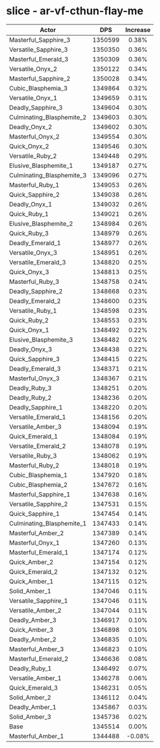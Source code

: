 # slice - ar-vf-cthun-flay-me
| Actor | DPS | Increase |
|---|:---:|:---:|
|Masterful_Sapphire_3|1350599|0.38%|
|Versatile_Sapphire_3|1350350|0.36%|
|Masterful_Emerald_3|1350309|0.36%|
|Versatile_Onyx_2|1350122|0.34%|
|Masterful_Sapphire_2|1350028|0.34%|
|Cubic_Blasphemia_3|1349864|0.32%|
|Versatile_Onyx_1|1349659|0.31%|
|Deadly_Sapphire_3|1349604|0.30%|
|Culminating_Blasphemite_2|1349603|0.30%|
|Deadly_Onyx_2|1349602|0.30%|
|Masterful_Onyx_2|1349554|0.30%|
|Quick_Onyx_2|1349546|0.30%|
|Versatile_Ruby_2|1349448|0.29%|
|Elusive_Blasphemite_1|1349187|0.27%|
|Culminating_Blasphemite_3|1349096|0.27%|
|Masterful_Ruby_1|1349053|0.26%|
|Quick_Sapphire_2|1349038|0.26%|
|Deadly_Onyx_1|1349032|0.26%|
|Quick_Ruby_1|1349021|0.26%|
|Elusive_Blasphemite_2|1348984|0.26%|
|Quick_Ruby_3|1348979|0.26%|
|Deadly_Emerald_1|1348977|0.26%|
|Versatile_Onyx_3|1348951|0.26%|
|Versatile_Emerald_3|1348820|0.25%|
|Quick_Onyx_3|1348813|0.25%|
|Masterful_Ruby_3|1348758|0.24%|
|Deadly_Sapphire_2|1348668|0.23%|
|Deadly_Emerald_2|1348600|0.23%|
|Versatile_Ruby_1|1348598|0.23%|
|Quick_Ruby_2|1348553|0.23%|
|Quick_Onyx_1|1348492|0.22%|
|Elusive_Blasphemite_3|1348482|0.22%|
|Deadly_Onyx_3|1348438|0.22%|
|Quick_Sapphire_3|1348415|0.22%|
|Deadly_Emerald_3|1348371|0.21%|
|Masterful_Onyx_3|1348367|0.21%|
|Deadly_Ruby_3|1348251|0.20%|
|Deadly_Ruby_2|1348236|0.20%|
|Deadly_Sapphire_1|1348220|0.20%|
|Versatile_Emerald_1|1348156|0.20%|
|Versatile_Amber_3|1348094|0.19%|
|Quick_Emerald_1|1348084|0.19%|
|Versatile_Emerald_2|1348078|0.19%|
|Versatile_Ruby_3|1348062|0.19%|
|Masterful_Ruby_2|1348018|0.19%|
|Cubic_Blasphemia_1|1347920|0.18%|
|Cubic_Blasphemia_2|1347672|0.16%|
|Masterful_Sapphire_1|1347638|0.16%|
|Versatile_Sapphire_2|1347531|0.15%|
|Quick_Sapphire_1|1347454|0.14%|
|Culminating_Blasphemite_1|1347433|0.14%|
|Masterful_Amber_2|1347389|0.14%|
|Masterful_Onyx_1|1347260|0.13%|
|Masterful_Emerald_1|1347174|0.12%|
|Quick_Amber_2|1347154|0.12%|
|Quick_Emerald_2|1347132|0.12%|
|Quick_Amber_1|1347115|0.12%|
|Solid_Amber_1|1347046|0.11%|
|Versatile_Sapphire_1|1347046|0.11%|
|Versatile_Amber_2|1347044|0.11%|
|Deadly_Amber_3|1346917|0.10%|
|Quick_Amber_3|1346898|0.10%|
|Deadly_Amber_2|1346835|0.10%|
|Masterful_Amber_3|1346823|0.10%|
|Masterful_Emerald_2|1346636|0.08%|
|Deadly_Ruby_1|1346492|0.07%|
|Versatile_Amber_1|1346278|0.06%|
|Quick_Emerald_3|1346231|0.05%|
|Solid_Amber_2|1346112|0.04%|
|Deadly_Amber_1|1345867|0.03%|
|Solid_Amber_3|1345736|0.02%|
|Base|1345514|0.00%|
|Masterful_Amber_1|1344488|-0.08%|

